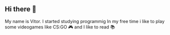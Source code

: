 ## Hi there 👋

My name is Vitor. I started studying programmig
In my free time i like to play some videogames like CS:GO 🎮 and I like to read 📚
